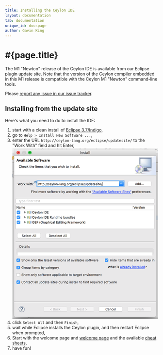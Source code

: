 ```yaml
---
title: Installing the Ceylon IDE
layout: documentation
tab: documentation
unique_id: docspage
author: Gavin King
---
```

# #{page.title}

The M1 "Newton" release of the Ceylon IDE is available from our Eclipse 
plugin update site. Note that the version of the Ceylon compiler embedded
in this M1 release is compatible with the Ceylon M1 "Newton" command-line tools.

Please [report any issue in our issue tracker](https://github.com/ceylon/ceylon-ide-eclipse/issues).

## Installing from the update site

Here's what you need to do to install the IDE:

1.  start with a clean install of [Eclipse 3.7/Indigo](http://www.eclipse.org/downloads/),
1.  go to `Help > Install New Software ...`,
1.  enter the URL `http://ceylon-lang.org/eclipse/updatesite/` to the "Work With" 
    field and hit Enter,
    ![eclipseupdatesite](/images/eclipseupdatesite.png "Update Site")
1.  click `Select All` and then `Finish`,
1.  wait while Eclipse installs the Ceylon plugin, and then restart Eclipse 
    when prompted,
1.  Start with the welcome page and [welcome page](../screenshots#welcome_page) and the available [cheat sheets](../screenshots#cheat_sheats). 
1. have fun!
